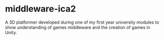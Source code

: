 middleware-ica2
===============

A 3D platformer developed during one of my first year university modules to show understanding of games middleware and the creation of games in Unity.
